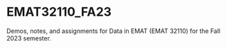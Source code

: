 # EMAT32110_FA23
Demos, notes, and assignments for Data in EMAT (EMAT 32110) for the Fall 2023 semester.
